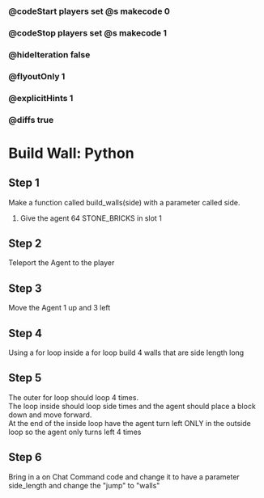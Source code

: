 ### @codeStart players set @s makecode 0
### @codeStop players set @s makecode 1

### @hideIteration false 
### @flyoutOnly 1
### @explicitHints 1
### @diffs true

# Build Wall: Python

## Step 1
Make a function called build_walls(side) with a parameter called side.
1. Give the agent 64 STONE_BRICKS in slot 1

## Step 2
Teleport the Agent to the player

## Step 3
Move the Agent 1 up and 3 left

## Step 4
Using a for loop inside a for loop build 4 walls that are side length long

## Step 5
The outer for loop should loop 4 times.  
The loop inside should loop side times and the agent should place a block down and move forward.  
At the end of the inside loop have the agent turn left ONLY in the outside loop so the agent only turns left 4 times

## Step 6
Bring in a on Chat Command code and change it to have a parameter side_length and change the "jump" to "walls"
